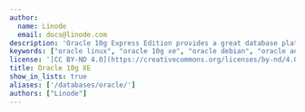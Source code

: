 ```yaml
---
author:
  name: Linode
  email: docs@linode.com
description: 'Oracle 10g Express Edition provides a great database platform for development purposes, relational database study, or small to mid-size production environments.'
keywords: ["oracle linux", "oracle 10g xe", "oracle debian", "oracle administration"]
license: '[CC BY-ND 4.0](https://creativecommons.org/licenses/by-nd/4.0)'
title: Oracle 10g XE
show_in_lists: true
aliases: ['/databases/oracle/']
authors: ["Linode"]
---
```


